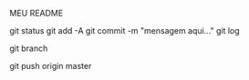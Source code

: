 MEU README

git status
git add -A
git commit -m "mensagem aqui..."
git log

git branch

git push origin master